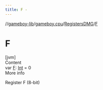 ```yaml
---
title: F -
---
```

//[gameboy-lib](../../index.md)/[gameboy.cpu](../index.md)/[RegistersDMG](index.md)/[F](-f.md)



# F  
[jvm]  
Content  
var [F](-f.md): [Int](https://kotlinlang.org/api/latest/jvm/stdlib/kotlin/-int/index.html) = 0  
More info  


Register F (8-bit)

  



